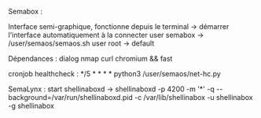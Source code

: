 Semabox :

Interface semi-graphique, fonctionne depuis le terminal
-> démarrer l'interface automatiquement à la connecter
user semabox -> /user/semaos/semaos.sh
user root -> default

Dépendances : 
dialog nmap curl chromium && fast

cronjob healthcheck :
*/5 * * * * python3 /user/semaos/net-hc.py

SemaLynx :
start shellinaboxd 
-> shellinaboxd -p 4200 -m '*' -q --background=/var/run/shellinaboxd.pid -c /var/lib/shellinabox -u shellinabox -g shellinabox 
